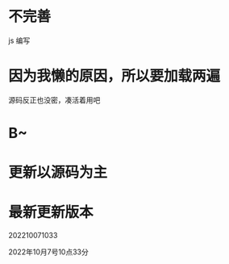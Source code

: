 # 不完善
js 编写 
# 因为我懒的原因，所以要加载两遍
源码反正也没密，凑活着用吧
# B~
# 更新以源码为主
# 最新更新版本
202210071033

2022年10月7号10点33分




